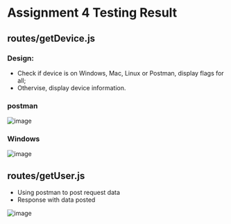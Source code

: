 # Assignment 4 Testing Result

## routes/getDevice.js

### Design: 

* Check if device is on Windows, Mac, Linux or Postman, display flags for all; 
* Othervise, display device information.

### postman
![image](https://github.com/SharonCao0920/NodeJS/assets/54694766/225fdcb1-9397-4340-8689-02ba3652969d)

### Windows
![image](https://github.com/SharonCao0920/NodeJS/assets/54694766/784aae00-b840-4a39-8fd5-98b438c32195)


## routes/getUser.js

* Using postman to post request data
* Response with data posted
  
![image](https://github.com/SharonCao0920/NodeJS/assets/54694766/4fca8a3d-fe78-4394-8267-d508092a5123)
